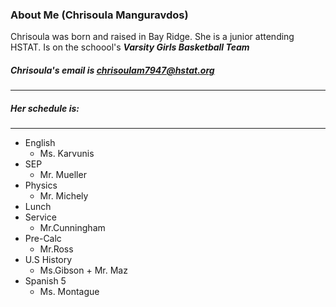 ### About Me (Chrisoula Manguravdos)

Chrisoula was born and raised in Bay Ridge. She is a junior attending HSTAT. Is on the schoool's _**Varsity Girls Basketball Team**_

##### Chrisoula's email is chrisoulam7947@hstat.org
---
##### Her schedule is:
---
* English 
    * Ms. Karvunis
*  SEP 
    * Mr. Mueller
*   Physics 
    * Mr. Michely
*  Lunch 
* Service 
    * Mr.Cunningham
*  Pre-Calc 
    * Mr.Ross
*  U.S History 
   * Ms.Gibson + Mr. Maz
*  Spanish 5 
    * Ms. Montague